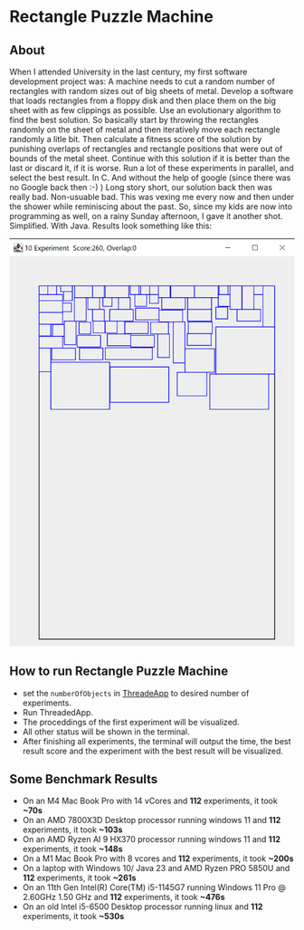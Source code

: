# Rectangle Puzzle Machine

## About
When I attended University in the last century, my first software development project was: A machine needs to cut a random number of rectangles with random sizes out of big sheets of metal. Develop a software that loads rectangles from a floppy disk and then place them on the big sheet with as few clippings as possible. Use an evolutionary algorithm to find the best solution. So basically start by throwing the rectangles randomly on the sheet of metal and then iteratively move each rectangle randomly a litle bit. Then calculate a fitness score of the solution by punishing overlaps of rectangles and rectangle positions that were out of bounds of the metal sheet. Continue with this solution if it is better than the last or discard it, if it is worse. Run a lot of these experiments in parallel, and select the best result. In C. And without the help of google (since there was no Google back then :-) )
Long story short, our solution back then was really bad. Non-usuable bad. 
This was vexing me every now and then under the shower while reminiscing about the past.
So, since my kids are now into programming as well, on a rainy Sunday afternoon, I gave it another shot. Simplified. With Java.
Results look something like this:


![example picture](./example.png)



##  How to run Rectangle Puzzle Machine
  - set the `numberOfObjects` in [ThreadeApp](./ThreadedApp.java) to desired number of experiments.
  - Run ThreadedApp.
  - The proceddings of the first experiment will be visualized.
  - All other status will be shown in the terminal.
  - After finishing all experiments, the terminal will output the time, the best result score and the experiment with the best result will be visualized.

## Some Benchmark Results

- On an M4 Mac Book Pro with 14 vCores and __112__ experiments, it took __~70s__
- On an AMD 7800X3D Desktop processor running windows 11 and __112__ experiments, it took __~103s__
- On an AMD Ryzen AI 9 HX370 processor running windows 11 and __112__ experiments, it took __~148s__
- On a M1 Mac Book Pro with 8 vcores and __112__ experiments, it took __~200s__
- On a laptop with Windows 10/ Java 23  and AMD Ryzen PRO 5850U and __112__ experiments, it took __~261s__
- On an 11th Gen Intel(R) Core(TM) i5-1145G7 running Windows 11 Pro @ 2.60GHz 1.50 GHz and __112__ experiments, it took __~476s__
- On an old Intel i5-6500 Desktop processor running linux and __112__ experiments, it took __~530s__


